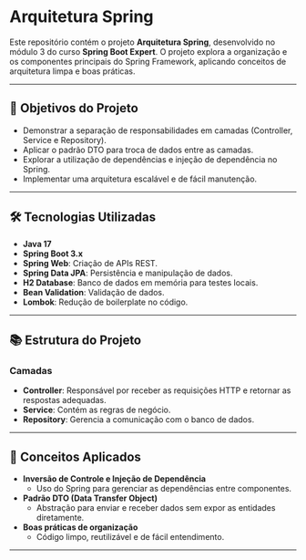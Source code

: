 # Arquitetura Spring

Este repositório contém o projeto **Arquitetura Spring**, desenvolvido no módulo 3 do curso **Spring Boot Expert**. O projeto explora a organização e os componentes principais do Spring Framework, aplicando conceitos de arquitetura limpa e boas práticas.

---

## 📑 Objetivos do Projeto
- Demonstrar a separação de responsabilidades em camadas (Controller, Service e Repository).
- Aplicar o padrão DTO para troca de dados entre as camadas.
- Explorar a utilização de dependências e injeção de dependência no Spring.
- Implementar uma arquitetura escalável e de fácil manutenção.

---

## 🛠️ Tecnologias Utilizadas
- **Java 17**
- **Spring Boot 3.x**
- **Spring Web**: Criação de APIs REST.
- **Spring Data JPA**: Persistência e manipulação de dados.
- **H2 Database**: Banco de dados em memória para testes locais.
- **Bean Validation**: Validação de dados.
- **Lombok**: Redução de boilerplate no código.

---

## 📚 Estrutura do Projeto

### Camadas
- **Controller**: Responsável por receber as requisições HTTP e retornar as respostas adequadas.
- **Service**: Contém as regras de negócio.
- **Repository**: Gerencia a comunicação com o banco de dados.

---

## 📖 Conceitos Aplicados
- **Inversão de Controle e Injeção de Dependência**
  - Uso do Spring para gerenciar as dependências entre componentes.
- **Padrão DTO (Data Transfer Object)**
  - Abstração para enviar e receber dados sem expor as entidades diretamente.
- **Boas práticas de organização**
  - Código limpo, reutilizável e de fácil entendimento.

---
